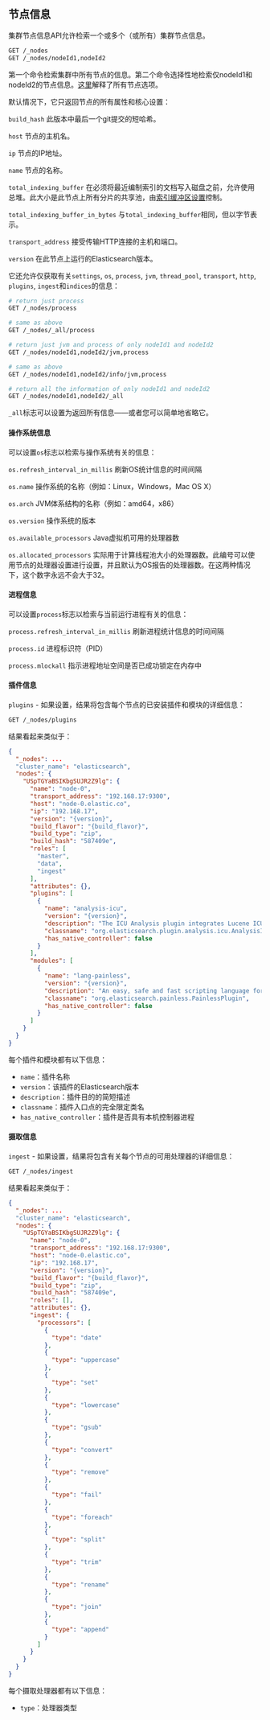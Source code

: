 ## 节点信息
集群节点信息API允许检索一个或多个（或所有）集群节点信息。

```sh
GET /_nodes
GET /_nodes/nodeId1,nodeId2
```

第一个命令检索集群中所有节点的信息。第二个命令选择性地检索仅nodeId1和nodeId2的节点信息。[这里](../10-Cluster-APIs/README.md)解释了所有节点选项。

默认情况下，它只返回节点的所有属性和核心设置：

`build_hash`
    此版本中最后一个git提交的短哈希。

`host`
    节点的主机名。

`ip`
    节点的IP地址。

`name`
    节点的名称。

`total_indexing_buffer`
    在必须将最近编制索引的文档写入磁盘之前，允许使用总堆。此大小是此节点上所有分片的共享池，由[索引缓冲区设置](../14-Modules/Indices/Indexing-Buffer.md)控制。

`total_indexing_buffer_in_bytes`
    与`total_indexing_buffer`相同，但以字节表示。

`transport_address`
    接受传输HTTP连接的主机和端口。

`version`
    在此节点上运行的Elasticsearch版本。

它还允许仅获取有关`settings`, `os`, `process`, `jvm`, `thread_pool`, `transport`, `http`, `plugins`, `ingest`和`indices`的信息：

```sh
# return just process
GET /_nodes/process

# same as above
GET /_nodes/_all/process

# return just jvm and process of only nodeId1 and nodeId2
GET /_nodes/nodeId1,nodeId2/jvm,process

# same as above
GET /_nodes/nodeId1,nodeId2/info/jvm,process

# return all the information of only nodeId1 and nodeId2
GET /_nodes/nodeId1,nodeId2/_all
```

`_all`标志可以设置为返回所有信息——或者您可以简单地省略它。

#### 操作系统信息
可以设置`os`标志以检索与操作系统有关的信息：

`os.refresh_interval_in_millis`
    刷新OS统计信息的时间间隔
    
`os.name`
    操作系统的名称（例如：Linux，Windows，Mac OS X）
    
`os.arch`
    JVM体系结构的名称（例如：amd64，x86）
    
`os.version`
    操作系统的版本
    
`os.available_processors`
    Java虚拟机可用的处理器数
    
`os.allocated_processors`
    实际用于计算线程池大小的处理器数。此编号可以使用节点的处理器设置进行设置，并且默认为OS报告的处理器数。在这两种情况下，这个数字永远不会大于32。

#### 进程信息
可以设置`process`标志以检索与当前运行进程有关的信息：

`process.refresh_interval_in_millis`
    刷新进程统计信息的时间间隔
    
`process.id`
    进程标识符（PID）
    
`process.mlockall`
    指示进程地址空间是否已成功锁定在内存中

#### 插件信息
`plugins` - 如果设置，结果将包含每个节点的已安装插件和模块的详细信息：

```sh
GET /_nodes/plugins
```

结果看起来类似于：

```json
{
  "_nodes": ...
  "cluster_name": "elasticsearch",
  "nodes": {
    "USpTGYaBSIKbgSUJR2Z9lg": {
      "name": "node-0",
      "transport_address": "192.168.17:9300",
      "host": "node-0.elastic.co",
      "ip": "192.168.17",
      "version": "{version}",
      "build_flavor": "{build_flavor}",
      "build_type": "zip",
      "build_hash": "587409e",
      "roles": [
        "master",
        "data",
        "ingest"
      ],
      "attributes": {},
      "plugins": [
        {
          "name": "analysis-icu",
          "version": "{version}",
          "description": "The ICU Analysis plugin integrates Lucene ICU module into elasticsearch, adding ICU relates analysis components.",
          "classname": "org.elasticsearch.plugin.analysis.icu.AnalysisICUPlugin",
          "has_native_controller": false
        }
      ],
      "modules": [
        {
          "name": "lang-painless",
          "version": "{version}",
          "description": "An easy, safe and fast scripting language for Elasticsearch",
          "classname": "org.elasticsearch.painless.PainlessPlugin",
          "has_native_controller": false
        }
      ]
    }
  }
}
```

每个插件和模块都有以下信息：

- `name`：插件名称
- `version`：该插件的Elasticsearch版本
- `description`：插件目的的简短描述
- `classname`：插件入口点的完全限定类名
- `has_native_controller`：插件是否具有本机控制器进程

#### 摄取信息
`ingest` - 如果设置，结果将包含有关每个节点的可用处理器的详细信息：

```sh
GET /_nodes/ingest
```

结果看起来类似于：

```json
{
  "_nodes": ...
  "cluster_name": "elasticsearch",
  "nodes": {
    "USpTGYaBSIKbgSUJR2Z9lg": {
      "name": "node-0",
      "transport_address": "192.168.17:9300",
      "host": "node-0.elastic.co",
      "ip": "192.168.17",
      "version": "{version}",
      "build_flavor": "{build_flavor}",
      "build_type": "zip",
      "build_hash": "587409e",
      "roles": [],
      "attributes": {},
      "ingest": {
        "processors": [
          {
            "type": "date"
          },
          {
            "type": "uppercase"
          },
          {
            "type": "set"
          },
          {
            "type": "lowercase"
          },
          {
            "type": "gsub"
          },
          {
            "type": "convert"
          },
          {
            "type": "remove"
          },
          {
            "type": "fail"
          },
          {
            "type": "foreach"
          },
          {
            "type": "split"
          },
          {
            "type": "trim"
          },
          {
            "type": "rename"
          },
          {
            "type": "join"
          },
          {
            "type": "append"
          }
        ]
      }
    }
  }
}
```

每个摄取处理器都有以下信息：

- `type`：处理器类型
